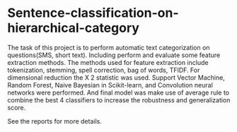 # Sentence-classification-on-hierarchical-category


The task of this project is to perform automatic text categorization on questions(SMS, short text).
Including perform and evaluate some feature extraction methods. The methods used for feature extraction
include tokenization, stemming, spell correction, bag of words, TFIDF. For dimensional reduction the X 2
statistic was used. Support Vector Machine, Random Forest, Naive Bayesian in Scikit-learn, and
Convolution neural networks were performed. And final model was make use of average rule to combine
the best 4 classifiers to increase the robustness and generalization score.

See the reports for more details.
